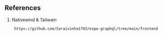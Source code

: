 ## References

1. Nativewind & Tailwain

   ```
   	https://github.com/Saraivinha1703/expo-graphql/tree/main/frontend
   ```
